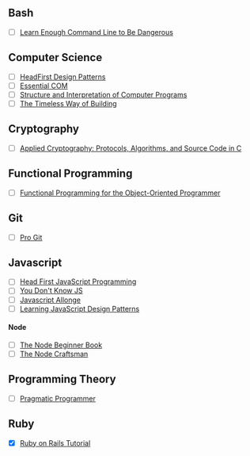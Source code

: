 ## Bash

- [ ] [Learn Enough Command Line to Be Dangerous](http://www.learnenough.com/command-line-tutorial)

## Computer Science

- [ ] [HeadFirst Design Patterns](http://www.amazon.com/Head-First-Design-Patterns-Freeman-ebook/dp/B00AA36RZY/ref=mt_kindle?_encoding=UTF8&me=)
- [ ] [Essential COM](http://www.amazon.com/Essential-COM-Don-Box/dp/0201634465)
- [ ] [Structure and Interpretation of Computer Programs](https://mitpress.mit.edu/sicp/full-text/book/book.html)
- [ ] [The Timeless Way of Building](http://www.amazon.com/The-Timeless-Building-Christopher-Alexander/dp/0195024028)
## Cryptography

- [ ] [Applied Cryptography: Protocols, Algorithms, and Source Code in C](http://www.amazon.com/Applied-Cryptography-Protocols-Algorithms-Source/dp/0471117099)

## Functional Programming

- [ ] [Functional Programming for the Object-Oriented Programmer](https://leanpub.com/fp-oo)

## Git

- [ ] [Pro Git](http://git-scm.com/book/en/v2?)

## Javascript

- [ ] [Head First JavaScript Programming](http://www.amazon.com/Head-First-JavaScript-Programming-Freeman/dp/144934013X)
- [ ] [You Don't Know JS](https://github.com/getify/You-Dont-Know-JS)
- [ ] [Javascript Allonge](https://leanpub.com/javascriptallongesix)
- [ ] [Learning JavaScript Design Patterns](https://addyosmani.com/resources/essentialjsdesignpatterns/book/)

#### Node

- [ ] [The Node Beginner Book](http://www.nodebeginner.org/)
- [ ] [The Node Craftsman](https://leanpub.com/nodecraftsman)

## Programming Theory

- [ ] [Pragmatic Programmer](http://www.amazon.com/gp/aw/d/B003GCTQAE/ref=tmm_kin_title_0?ie=UTF8&qid=&sr=)

## Ruby

- [x] [Ruby on Rails Tutorial](https://www.railstutorial.org/book)
